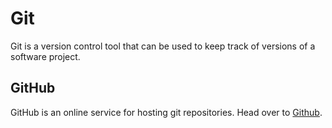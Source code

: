 # Git



Git is a version control tool that can be used to keep track of versions of a software project.



## GitHub



GitHub is an online service for hosting git repositories. Head over to [Github](https://www.github.com).

